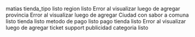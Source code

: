 matias
	tienda_tipo    listo
	region			listo		Error al visualizar luego de agregar
	provincia					Error al visualizar luego de agregar
	Ciudad con sabor a comuna           listo
	tienda						listo
	metodo de pago				listo
	pago tienda					listo Error al visualizar luego de agregar
	ticket
	support
	publicidad
	categoria					listo